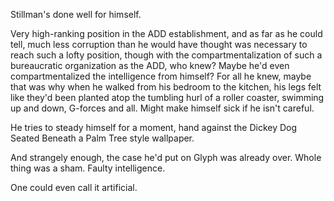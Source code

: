 Stillman's done well for himself.

Very high-ranking position in the ADD establishment, and as far as he could tell, much less corruption than he would have thought was necessary to reach such a lofty position, though with the compartmentalization of such a bureaucratic organization as the ADD, who knew? Maybe he'd even compartmentalized the intelligence from himself? For all he knew, maybe that was why when he walked from his bedroom to the kitchen, his legs felt like they'd been planted atop the tumbling hurl of a roller coaster, swimming up and down, G-forces and all. Might make himself sick if he isn't careful.

He tries to steady himself for a moment, hand against the Dickey Dog Seated Beneath a Palm Tree style wallpaper.

And strangely enough, the case he'd put on Glyph was already over. Whole thing was a sham. Faulty intelligence.

One could even call it artificial.